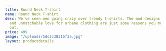 ```yaml
---
title: Round Neck T-shirt
name: Round Neck T-shirt
desc: We’ve seen men going crazy over trendy t-shirts. The mod designs, comfy fabric
  and unmatchable love for urbane clothing are just some reasons you must check them
  out.
price: 499
image: "/uploads/5dc2c38315f3a.jpg"
layout: productdetails
---
```


